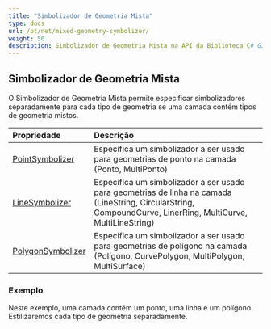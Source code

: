 ```yaml
---
title: "Simbolizador de Geometria Mista"
type: docs
url: /pt/net/mixed-geometry-symbolizer/
weight: 50
description: Simbolizador de Geometria Mista na API da Biblioteca C# GIS permite especificar simbolizadores separadamente para cada tipo de geometria se uma camada contém tipos de geometria mistos.
---
```


## **Simbolizador de Geometria Mista**
O Simbolizador de Geometria Mista permite especificar simbolizadores separadamente para cada tipo de geometria se uma camada contém tipos de geometria mistos.


|**Propriedade**|**Descrição**|
| :- | :- |
|[PointSymbolizer](https://reference.aspose.com/gis/net/aspose.gis.rendering.symbolizers/mixedgeometrysymbolizer/properties/pointsymbolizer)|Especifica um simbolizador a ser usado para geometrias de ponto na camada (Ponto, MultiPonto)|
|[LineSymbolizer](https://reference.aspose.com/gis/net/aspose.gis.rendering.symbolizers/mixedgeometrysymbolizer/properties/linesymbolizer)|Especifica um simbolizador a ser usado para geometrias de linha na camada (LineString, CircularString, CompoundCurve, LinerRing, MultiCurve, MultiLineString)|
|[PolygonSymbolizer](https://reference.aspose.com/gis/net/aspose.gis.rendering.symbolizers/mixedgeometrysymbolizer/properties/polygonsymbolizer)|Especifica um simbolizador a ser usado para geometrias de polígono na camada (Polígono, CurvePolygon, MultiPolygon, MultiSurface)|
### **Exemplo**
Neste exemplo, uma camada contém um ponto, uma linha e um polígono. Estilizaremos cada tipo de geometria separadamente.
